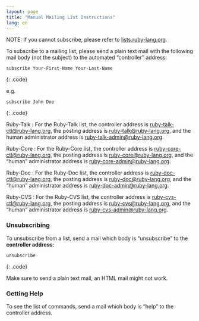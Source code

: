 ```yaml
---
layout: page
title: "Manual Mailing List Instructions"
lang: en
---
```


NOTE: If you cannot subscribe, please refer to
[lists.ruby-lang.org](http://lists.ruby-lang.org).

To subscribe to a mailing list, please send a plain text mail
with the following mail body (not the subject) to the automated
“controller” address:

    subscribe Your-First-Name Your-Last-Name
{: .code}

e.g.

    subscribe John Doe
{: .code}

Ruby-Talk
: For the Ruby-Talk list, the controller address is
  [ruby-talk-ctl@ruby-lang.org](mailto:ruby-talk-ctl@ruby-lang.org), the
  posting address is
  [ruby-talk@ruby-lang.org](mailto:ruby-talk@ruby-lang.org), and the
  human administrator address is
  [ruby-talk-admin@ruby-lang.org](mailto:ruby-talk-admin@ruby-lang.org).

Ruby-Core
: For the Ruby-Core list, the controller address is
  [ruby-core-ctl@ruby-lang.org](mailto:ruby-core-ctl@ruby-lang.org), the
  posting address is
  [ruby-core@ruby-lang.org](mailto:ruby-core@ruby-lang.org), and the
  “human” administrator address is
  [ruby-core-admin@ruby-lang.org](mailto:ruby-core-admin@ruby-lang.org).

Ruby-Doc
: For the Ruby-Doc list, the controller address is
  [ruby-doc-ctl@ruby-lang.org](mailto:ruby-doc-ctl@ruby-lang.org), the
  posting address is
  [ruby-doc@ruby-lang.org](mailto:ruby-doc@ruby-lang.org), and the
  “human” administrator address is
  [ruby-doc-admin@ruby-lang.org](mailto:ruby-doc-admin@ruby-lang.org).

Ruby-CVS
: For the Ruby-CVS list, the controller address is
  [ruby-cvs-ctl@ruby-lang.org](mailto:ruby-cvs-ctl@ruby-lang.org), the
  posting address is
  [ruby-cvs@ruby-lang.org](mailto:ruby-cvs@ruby-lang.org), and the
  “human” administrator address is
  [ruby-cvs-admin@ruby-lang.org](mailto:ruby-cvs-admin@ruby-lang.org).

### Unsubscribing

To unsubscribe from a list, send a mail which body is “unsubscribe” to
the **controller address**:

    unsubscribe
{: .code}

Make sure to send a plain text mail, an HTML mail might not work.

### Getting Help

To see the list of commands, send a mail which body is “help” to the
controller address.

